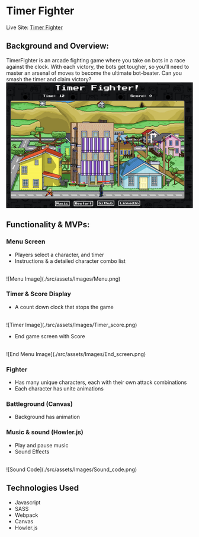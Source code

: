 # Timer Fighter
Live Site: [Timer Fighter](vstoic.github.io/TimerFighter/)

## Background and Overview:
TimerFighter is an arcade fighting game where you take on bots in a race against the clock. With each victory, the bots get tougher, so you'll need to master an arsenal of moves to become the ultimate bot-beater. Can you smash the timer and claim victory?
<br/>
![Main](./src/assets/Images/Main.png)

## Functionality & MVPs:

### Menu Screen
- Players select a character, and timer
- Instructions & a detailed character combo list
<br/>
![Menu Image](./src/assets/Images/Menu.png)

### Timer & Score Display
- A count down clock that stops the game
<br/>
![Timer Image](./src/assets/Images/Timer_score.png)

- End game screen with Score 
<br/>
![End Menu Image](./src/assets/Images/End_screen.png)

### Fighter
- Has many unique characters, each with their own attack combinations
- Each character has unite animations

### Battleground (Canvas)
- Background has animation

### Music & sound (Howler.js)
- Play and pause music
- Sound Effects
<br/>
![Sound Code](./src/assets/Images/Sound_code.png)


## Technologies Used
- Javascript
- SASS
- Webpack
- Canvas
- Howler.js


